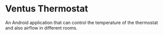 # Ventus Thermostat
An Android application that can control the temperature of the thermostat and also airflow in different rooms.
